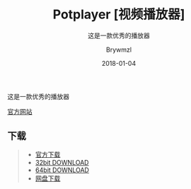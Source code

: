 ﻿---
layout:     post
title:      Potplayer [视频播放器]
subtitle:   这是一款优秀的播放器
date:       2018-01-04
author:     Brywmzl
header-img: img/Potplayer/bg.jpg
catalog: true
tags:
---
这是一款优秀的播放器

<!--more-->

[官方网站](http://potplayer.daum.net)  

## 下载
>- [官方下载](http://potplayer.daum.net)  
>- [32bit DOWNLOAD](http://get.daum.net/PotPlayer/Version/Latest/PotPlayerSetup.exe)  
>- [64bit DOWNLOAD](http://get.daum.net/PotPlayer64/Version/Latest/PotPlayerSetup64.exe)  
>- [网盘下载](https://pan.baidu.com/s/1bpk7Cgn)  